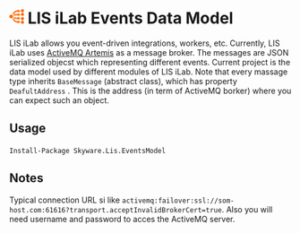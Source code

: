 # <img src="EventsModel/Assets/EventSysIcon.png" height="26"> LIS iLab Events Data Model

LIS iLab allows you event-driven integrations, workers, etc. Currently, LIS iLab uses [ActiveMQ Artemis](https://activemq.apache.org/components/artemis/) as a message broker. The messages are JSON serialized objecst which representing different events. Current project is the data model used by different modules of LIS iLab. Note that every massage type inherits `BaseMessage` (abstract class), which has property `DeafultAddress` . This is the address (in term of ActiveMQ borker) where you can expect such an object.

## Usage 

`
Install-Package Skyware.Lis.EventsModel
`

## Notes

Typical connection URL si like `activemq:failover:ssl://som-host.com:61616?transport.acceptInvalidBrokerCert=true`. Also you will need username and password to acces the ActiveMQ server. 
